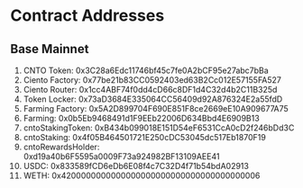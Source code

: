 # Contract Addresses

## Base Mainnet

1. CNTO Token: 0x3C28a6Edc11746bf45c7fe0A2bCF95e27abc7bBa
2. Ciento Factory: 0x77be21b83CC0592403ed63B2Cc012E57155FA527
3. Ciento Router: 0x1cc4ABF74f0dd4cD66c8DF1d4C32d4b2C11B325d
4. Token Locker: 0x73aD3684E335064CC56409d92A876324E2a55fdD
5. Farming Factory: 0x5A2D899704F690E851F8ce2669eE10A909677A75
6. Farming: 0x0b5Eb9468491d1F9EEb22006D634Bbd4E6909B13
7. cntoStakingToken: 0xB434b099018E151D54eF6531CcA0cD2f246bDd3C
8. cntoStaking: 0x4f05B464501721E250cDC53045dc517Eb1870F19
9. cntoRewardsHolder: 0xd19a40b6F5595a0009F73a924982BF13109AEE41
10. USDC: 0x833589fCD6eDb6E08f4c7C32D4f71b54bdA02913
11. WETH: 0x4200000000000000000000000000000000000006
